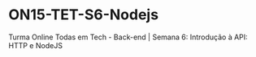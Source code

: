 # ON15-TET-S6-Nodejs
Turma Online Todas em Tech - Back-end | Semana 6: Introdução à API: HTTP e NodeJS
